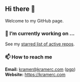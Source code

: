 ## Hi there 👋

Welcome to my GitHub page. 

###  🔭 I’m currently working on ...

See my [starred list of active repos](https://github.com/stars/kramerc/lists/my-stuff-i-m-working-on).

### 📫 How to reach me

**Email:** kramer@kramerc.com ([pgp](https://kramerc.com/pgp.txt))  
**Website:** https://kramerc.com

<!--
**kramerc/kramerc** is a ✨ _special_ ✨ repository because its `README.md` (this file) appears on your GitHub profile.

Here are some ideas to get you started:

- 🔭 I’m currently working on ...
- 🌱 I’m currently learning ...
- 👯 I’m looking to collaborate on ...
- 🤔 I’m looking for help with ...
- 💬 Ask me about ...
- 📫 How to reach me: ...
- 😄 Pronouns: ...
- ⚡ Fun fact: ...
-->
